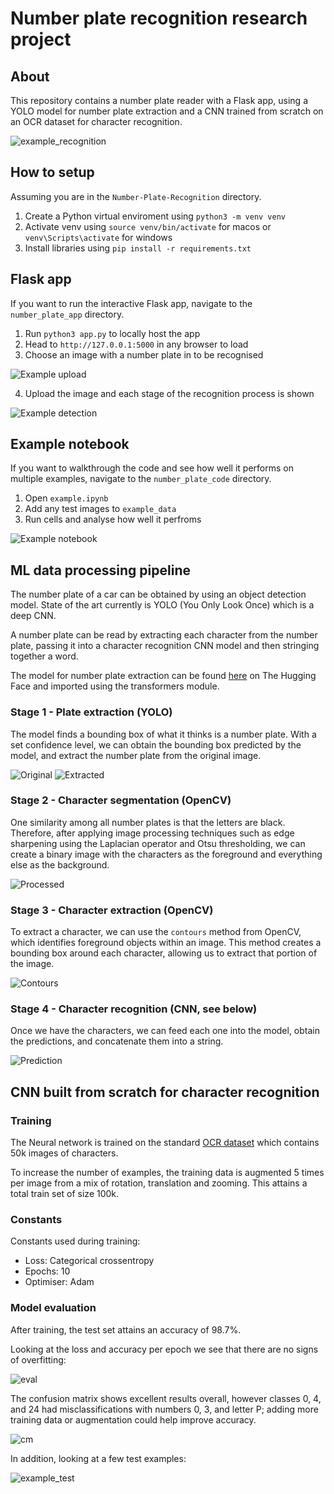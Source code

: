 # Number plate recognition research project

## About

This repository contains a number plate reader with a Flask app, using a YOLO model for number plate extraction and a CNN trained from scratch on an OCR dataset for character recognition.

![example_recognition](docs/example_detection.png)

## How to setup

Assuming you are in the `Number-Plate-Recognition` directory.

1. Create a Python virtual enviroment using `python3 -m venv venv`
2. Activate venv using `source venv/bin/activate` for macos or `venv\Scripts\activate` for windows
3. Install libraries using `pip install -r requirements.txt`

## Flask app

If you want to run the interactive Flask app, navigate to the `number_plate_app` directory.

1. Run `python3 app.py` to locally host the app
2. Head to `http://127.0.0.1:5000` in any browser to load 
3. Choose an image with a number plate in to be recognised

![Example upload](docs/example_upload.png)

4. Upload the image and each stage of the recognition process is shown

![Example detection](docs/example_detection.png)

## Example notebook

If you want to walkthrough the code and see how well it performs on multiple examples, navigate to the `number_plate_code` directory.

1. Open `example.ipynb`
2. Add any test images to `example_data`
3. Run cells and analyse how well it perfroms

![Example notebook](docs/notebook_run.png)

## ML data processing pipeline

The number plate of a car can be obtained by using an object detection model. State of the art currently is YOLO (You Only Look Once) which is a deep CNN. 

A number plate can be read by extracting each character from the number plate, passing it into a character recognition CNN model and then stringing together a word.

The model for number plate extraction can be found [here](https://huggingface.co/nickmuchi/yolos-small-finetuned-license-plate-detection) on The Hugging Face and imported using the transformers module.

### Stage 1 - Plate extraction (YOLO)

The model finds a bounding box of what it thinks is a number plate. With a set confidence level, we can obtain the bounding box predicted by the model, and extract the number plate from the original image.

![Original](docs/original.png) ![Extracted](docs/extracted.png)


### Stage 2 - Character segmentation (OpenCV)

One similarity among all number plates is that the letters are black. Therefore, after applying image processing techniques such as edge sharpening using the Laplacian operator and Otsu thresholding, we can create a binary image with the characters as the foreground and everything else as the background.

![Processed](docs/processed.png)

### Stage 3 - Character extraction (OpenCV)

To extract a character, we can use the `contours` method from OpenCV, which identifies foreground objects within an image. This method creates a bounding box around each character, allowing us to extract that portion of the image.

![Contours](docs/contours.png)

### Stage 4 - Character recognition (CNN, see below)
Once we have the characters, we can feed each one into the model, obtain the predictions, and concatenate them into a string.

![Prediction](docs/prediction.png)

## CNN built from scratch for character recognition

### Training

The Neural network is trained on the standard [OCR dataset](https://www.kaggle.com/datasets/preatcher/standard-ocr-dataset) which contains 50k images of characters.

To increase the number of examples, the training data is augmented 5 times per image from a mix of rotation, translation and zooming. This attains a total train set of size 100k.

### Constants

Constants used during training:

- Loss: Categorical crossentropy
- Epochs: 10
- Optimiser: Adam

### Model evaluation

After training, the test set attains an accuracy of 98.7%.

Looking at the loss and accuracy per epoch we see that there are no signs of overfitting:

![eval](docs/model_eval.png)

The confusion matrix shows excellent results overall, however classes 0, 4, and 24 had misclassifications with numbers 0, 3, and letter P; adding more training data or augmentation could help improve accuracy.

![cm](docs/cm.png)

In addition, looking at a few test examples: 

![example_test](docs/character_example.png)
